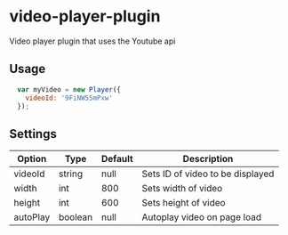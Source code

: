# video-player-plugin
Video player plugin that uses the Youtube api

## Usage
```javascript
  var myVideo = new Player({
    videoId: '9FiNW55mPxw'
  });
```

## Settings

Option | Type | Default | Description
------ | ---- | ------- | -----------
videoId | string | null | Sets ID of video to be displayed
width | int | 800 | Sets width of video
height | int | 600 | Sets height of video
autoPlay | boolean | null | Autoplay video on page load